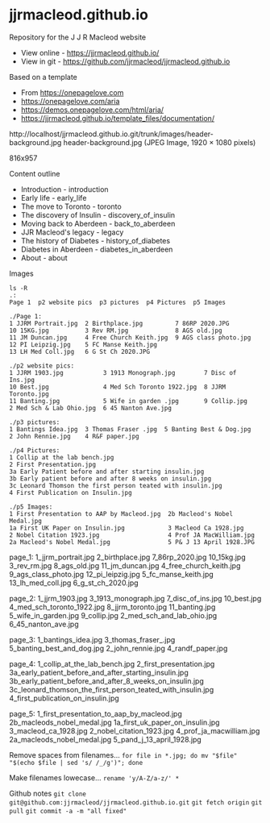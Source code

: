 # jjrmacleod.github.io
Repository for the J J R Macleod website

* View online - https://jjrmacleod.github.io/
* View in git - https://github.com/jjrmacleod/jjrmacleod.github.io

Based on a template 
* From https://onepagelove.com
* https://onepagelove.com/aria
* https://demos.onepagelove.com/html/aria/
* https://jjrmacleod.github.io/template_files/documentation/



http://localhost/jjrmacleod.github.io.git/trunk/images/header-background.jpg
header-background.jpg (JPEG Image, 1920 × 1080 pixels)

816x957


Content outline
* Introduction - introduction
* Early life - early_life
* The move to Toronto - toronto
* The discovery of Insulin - discovery_of_insulin
* Moving back to Aberdeen - back_to_aberdeen
* JJR Macleod's legacy - legacy
* The history of Diabetes - history_of_diabetes
* Diabetes in Aberdeen - diabetes_in_aberdeen
* About  - about


Images
```
ls -R
.:
Page 1  p2 website pics  p3 pictures  p4 Pictures  p5 Images

./Page 1:
1 JJRM Portrait.jpg  2 Birthplace.jpg         7 86RP 2020.JPG
10 15KG.jpg          3 Rev RM.jpg             8 AGS old.jpg
11 JM Duncan.jpg     4 Free Church Keith.jpg  9 AGS class photo.jpg
12 PI Leipzig.jpg    5 FC Manse Keith.jpg
13 LH Med Coll.jpg   6 G St Ch 2020.JPG

./p2 website pics:
1 JJRM 1903.jpg           3 1913 Monograph.jpg        7 Disc of Ins.jpg
10 Best.jpg               4 Med Sch Toronto 1922.jpg  8 JJRM Toronto.jpg
11 Banting.jpg            5 Wife in garden .jpg       9 Collip.jpg
2 Med Sch & Lab Ohio.jpg  6 45 Nanton Ave.jpg

./p3 pictures:
1 Bantings Idea.jpg  3 Thomas Fraser .jpg  5 Banting Best & Dog.jpg
2 John Rennie.jpg    4 R&F paper.jpg

./p4 Pictures:
1 Collip at the lab bench.jpg
2 First Presentation.jpg
3a Early Patient before and after starting insulin.jpg
3b Early patient before and after 8 weeks on insulin.jpg
3c Leonard Thomson the first person teated with insulin.jpg
4 First Publication on Insulin.jpg

./p5 Images:
1 First Presentation to AAP by Macleod.jpg  2b Macleod's Nobel Medal.jpg
1a First UK Paper on Insulin.jpg            3 Macleod Ca 1928.jpg
2 Nobel Citation 1923.jpg                   4 Prof JA MacWilliam.jpg
2a Macleod's Nobel Medal.jpg                5 P& J 13 April 1928.JPG

```

page_1:
1_jjrm_portrait.jpg
2_birthplace.jpg
7_86rp_2020.jpg
10_15kg.jpg
3_rev_rm.jpg
8_ags_old.jpg
11_jm_duncan.jpg
4_free_church_keith.jpg
9_ags_class_photo.jpg
12_pi_leipzig.jpg
5_fc_manse_keith.jpg
13_lh_med_coll.jpg
6_g_st_ch_2020.jpg

page_2:
1_jjrm_1903.jpg
3_1913_monograph.jpg
7_disc_of_ins.jpg
10_best.jpg
4_med_sch_toronto_1922.jpg
8_jjrm_toronto.jpg
11_banting.jpg
5_wife_in_garden.jpg
9_collip.jpg
2_med_sch_and_lab_ohio.jpg
6_45_nanton_ave.jpg

page_3:
1_bantings_idea.jpg
3_thomas_fraser_.jpg
5_banting_best_and_dog.jpg
2_john_rennie.jpg
4_randf_paper.jpg

page_4:
1_collip_at_the_lab_bench.jpg
2_first_presentation.jpg
3a_early_patient_before_and_after_starting_insulin.jpg
3b_early_patient_before_and_after_8_weeks_on_insulin.jpg
3c_leonard_thomson_the_first_person_teated_with_insulin.jpg
4_first_publication_on_insulin.jpg

page_5:
1_first_presentation_to_aap_by_macleod.jpg
2b_macleods_nobel_medal.jpg
1a_first_uk_paper_on_insulin.jpg
3_macleod_ca_1928.jpg
2_nobel_citation_1923.jpg
4_prof_ja_macwilliam.jpg
2a_macleods_nobel_medal.jpg
5_pand_j_13_april_1928.jpg



Remove spaces from filenames...
`for file in *.jpg; do mv "$file" "$(echo $file | sed 's/ /_/g')"; done`

Make filenames lowecase...
`rename 'y/A-Z/a-z/' *`

Github notes
`git clone git@github.com:jjrmacleod/jjrmacleod.github.io.git`
`git fetch origin`
`git pull`
`git commit -a -m "all fixed"`
